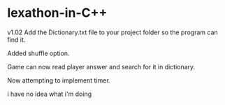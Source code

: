 # lexathon-in-C++
v1.02
Add the Dictionary.txt file to your project folder so the program can find it.

Added shuffle option.

Game can now read player answer and search for it in dictionary.

Now attempting to implement timer.











































i have no idea what i'm doing
